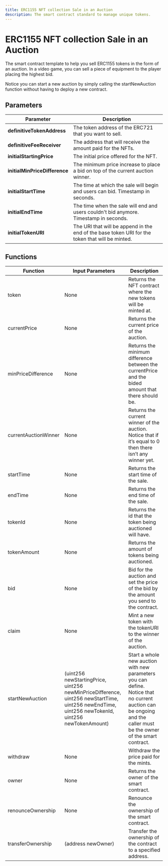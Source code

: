 ```yaml
---
title: ERC1155 NFT collection Sale in an Auction
description: The smart contract standard to manage unique tokens.
---
```


# ERC1155 NFT collection Sale in an Auction

<p>The smart contract template to help you sell ERC1155 tokens in the form of an auction. In a video game, you can sell a piece of equipment to the player placing the highest bid.</p>
	<p>Notice you can start a new auction by simply calling the startNewAuction function without having to deploy a new contract.</p>

## Parameters

| Parameter                     | Description                                                                                     |
| ----------------------------- | ----------------------------------------------------------------------------------------------- |
| **definitiveTokenAddress**    | The token address of the ERC721 that you want to sell.                                          |
| **definitiveFeeReceiver**     | The address that will receive the amount paid for the NFTs.                                     |
| **initialStartingPrice**      | The initial price offered for the NFT.                                                          |
| **initialMinPriceDifference** | The minimum price increase to place a bid on top of the current auction winner.                 |
| **initialStartTime**          | The time at which the sale will begin and users can bid. Timestamp in seconds.                  |
| **initialEndTime**            | The time when the sale will end and users couldn't bid anymore. Timestamp in seconds.           |
| **initialTokenURI**           | The URI that will be append in the end of the base token URI for the token that will be minted. |

## Functions

| Function             | Input Parameters                                                                                                                                | Description                                                                                                                                                         |
| -------------------- | ----------------------------------------------------------------------------------------------------------------------------------------------- | ------------------------------------------------------------------------------------------------------------------------------------------------------------------- |
| token                | None                                                                                                                                            | Returns the NFT contract where the new tokens will be minted at.                                                                                                    |
| currentPrice         | None                                                                                                                                            | Returns the current price of the auction.                                                                                                                           |
| minPriceDifference   | None                                                                                                                                            | Returns the minimum difference between the currentPrice and the bided amount that there should be.                                                                  |
| currentAuctionWinner | None                                                                                                                                            | Returns the current winner of the auction. Notice that if it’s equal to 0 then there isn’t any winner yet.                                                          |
| startTime            | None                                                                                                                                            | Returns the start time of the sale.                                                                                                                                 |
| endTime              | None                                                                                                                                            | Returns the end time of the sale.                                                                                                                                   |
| tokenId              | None                                                                                                                                            | Returns the id that the token being auctioned will have.                                                                                                            |
| tokenAmount          | None                                                                                                                                            | Returns the amount of tokens being auctioned.                                                                                                                       |
| bid                  | None                                                                                                                                            | Bid for the auction and set the price of the bid by the amount you send to the contract.                                                                            |
| claim                | None                                                                                                                                            | Mint a new token with the tokenURI to the winner of the auction.                                                                                                    |
| startNewAuction      | (uint256 newStartingPrice, uint256 newMinPriceDifference, uint256 newStartTime, uint256 newEndTime, uint256 newTokenId, uint256 newTokenAmount) | Start a whole new auction with new parameters you can define. Notice that no current auction can be ongoing and the caller must be the owner of the smart contract. |
| withdraw             | None                                                                                                                                            | Withdraw the price paid for the mints.                                                                                                                              |
| owner                | None                                                                                                                                            | Returns the owner of the smart contract.                                                                                                                            |
| renounceOwnership    | None                                                                                                                                            | Renounce the ownership of the smart contract.                                                                                                                       |
| transferOwnership    | (address newOwner)                                                                                                                              | Transfer the ownership of the contract to a specified address.                                                                                                      |
